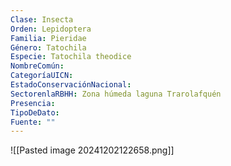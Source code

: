```yaml
---
Clase: Insecta
Orden: Lepidoptera
Familia: Pieridae
Género: Tatochila
Especie: Tatochila theodice
NombreComún: 
CategoríaUICN: 
EstadoConservaciónNacional: 
SectorenlaRBHH: Zona húmeda laguna Trarolafquén
Presencia: 
TipoDeDato: 
Fuente: ""
---
```

![[Pasted image 20241202122658.png]]